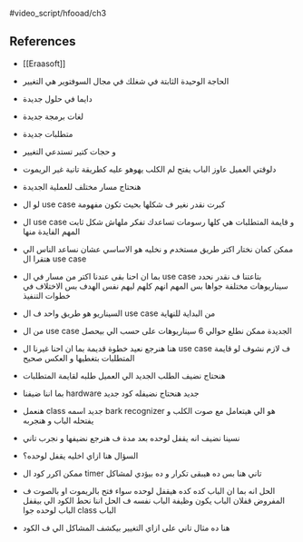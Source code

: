 #video_script/hfooad/ch3 
## References

- [[Eraasoft]]

- الحاجة الوحيدة الثابتة في شغلك في مجال السوفتوير هي التغيير
- دايما في حلول جديدة
- لغات برمجة جديدة
- متطلبات جديدة
- و حجات كتير تستدعي التغيير
- دلوقتي العميل عاوز الباب يفتح لم الكلب يهوهو عليه كطريقة تانية غير الريموت
- هنحتاج مسار مختلف للعملية الجديدة
- لو ال use case كبرت نقدر نغير ف شكلها بحيث تكون مفهومة
- ال use case و قايمة المتطلبات هي كلها رسومات تساعدك تفكر ملهاش شكل ثابت المهم الفايدة منها
- ممكن كمان نختار اكتر طريق مستخدم و نخليه هو الاساسي عشان نساعد الناس الي هتقرا ال use case 
- بما ان احنا بقى عندنا اكتر من مسار في ال use case بتاعتنا ف نقدر نحدد سيناريوهات مختلفة جواها بس المهم انهم كلهم ليهم نفس الهدف بس الاختلاف في خطوات التنفيذ
- السيناريو هو طريق واحد ف ال use case من البداية للنهاية
- من ال use case الجديدة ممكن نطلع حوالي 6 سيناريوهات على حسب الي بيحصل

- هنا هنرجع نعيد خطوة قديمة بما ان احنا غيرنا ال use case ف لازم نشوف لو قايمة المتطلبات بتغطيها و العكس صحيح
- هنحتاج نضيف الطلب الجديد الي العميل طلبه لقايمة المتطلبات
- بما اننا ضيفنا hardware جديد هنحتاج نضيفله كود جديد
- هنعمل class جديد اسمه bark recognizer هو الي هيتعامل مع صوت الكلب و يفتحله الباب و هنجربه
- نسينا نضيف انه يقفل لوحده بعد مدة ف هنرجع نضيفها و نجرب تاني
- السؤال هنا ازاي اخليه يقفل لوحده؟
- ممكن اكرر كود  ال timer تاني هنا بس ده هيبقى تكرار و ده بيؤدي لمشاكل
- الحل انه بما ان الباب كده كده هيقفل لوحده سواء فتح بالريموت او بالصوت ف المفروض قفلان الباب يكون وظيفة الباب نفسه ف الحل اننا نحط الكود الي بيقفل الباب لوحده جوا class الباب
- هنا ده مثال تاني على ازاي التغيير بيكشف المشاكل الي ف الكود